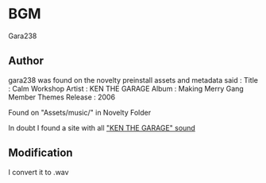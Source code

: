 # BGM

Gara238

## Author

gara238 was found on the novelty preinstall assets and metadata said :
Title : Calm Workshop
Artist : KEN THE GARAGE
Album : Making Merry Gang Member Themes
Release : 2006

Found on "Assets/music/" in Novelty Folder

In doubt I found a site with all ["KEN THE GARAGE" sound](https://sonichits.com/artist/KEN_THE_GARAGE)

## Modification

I convert it to .wav